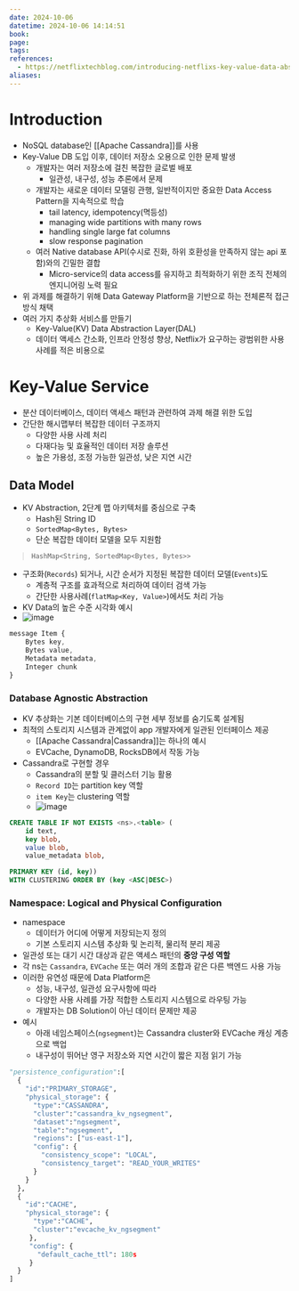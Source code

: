 ```yaml
---
date: 2024-10-06
datetime: 2024-10-06 14:14:51
book: 
page: 
tags: 
references:
  - https://netflixtechblog.com/introducing-netflixs-key-value-data-abstraction-layer-1ea8a0a11b30
aliases:
---
```


# Introduction
- NoSQL database인 [[Apache Cassandra]]를 사용
- Key-Value DB 도입 이후, 데이터 저장소 오용으로 인한 문제 발생
	- 개발자는 여러 저장소에 걸친 복잡한 글로벌 배포
		- 일관성, 내구성, 성능 추론에서 문제
	- 개발자는 새로운 데이터 모델링 관행, 일반적이지만 중요한 Data Access Pattern을 지속적으로 학습
		- tail latency, idempotency(멱등성)
		- managing wide partitions with many rows
		- handling single large fat columns
		- slow response pagination
	- 여러 Native database API(수시로 진화, 하위 호환성을 만족하지 않는 api 포함)와의 긴밀한 결합
		- Micro-service의 data access를 유지하고 최적화하기 위한 조직 전체의 엔지니어링 노력 필요
- 위 과제를 해결하기 위해 Data Gateway Platform을 기반으로 하는 전체론적 접근 방식 채택
- 여러 가지 추상화 서비스를 만들기
	- Key-Value(KV) Data Abstraction Layer(DAL)
	- 데이터 액세스 간소화, 인프라 안정성 향상, Netflix가 요구하는 광범위한 사용 사례를 적은 비용으로

# Key-Value Service
- 분산 데이터베이스, 데이터 액세스 패턴과 관련하여 과제 해결 위한 도입
- 간단한 해시맵부터 복잡한 데이터 구조까지
	- 다양한 사용 사례 처리
	- 다재다능 및 효율적인 데이터 저장 솔루션
	- 높은 가용성, 조정 가능한 일관성, 낮은 지연 시간

## Data Model
- KV Abstraction, 2단계 맵 아키텍처를 중심으로 구축
	- Hash된 String ID
	- `SortedMap<Bytes, Bytes>`
	- 단순 복잡한 데이터 모델을 모두 지원함
> `HashMap<String, SortedMap<Bytes, Bytes>>`

- 구조화(`Records`) 되거나, 시간 순서가 지정된 복잡한 데이터 모델(`Events`)도
	- 계층적 구조를 효과적으로 처리하여 데이터 검색 가능
	- 간단한 사용사례(`flatMap<Key, Value>`)에서도 처리 가능
- KV Data의 높은 수준 시각화 예시
- ![image](https://github.com/user-attachments/assets/33eae8fe-ba51-4af4-af68-68a0102aa853)
```js
message Item {
	Bytes key,
	Bytes value,
	Metadata metadata,
	Integer chunk
}
```


### Database Agnostic Abstraction
- KV 추상화는 기본 데이터베이스의 구현 세부 정보를 숨기도록 설계됨
- 최적의 스토리지 시스템과 관계없이 app 개발자에게 일관된 인터페이스 제공
	- [[Apache Cassandra|Cassandra]]는 하나의 예시
	- EVCache, DynamoDB, RocksDB에서 작동 가능
- Cassandra로 구현할 경우
	- Cassandra의 분할 및 클러스터 기능 활용
	- `Record ID`는 partition key 역할
	- `item Key`는 clustering 역할
	- ![image](https://github.com/user-attachments/assets/3c051836-e0ca-432b-9c4a-ea5633dc6b11)

```sql
CREATE TABLE IF NOT EXISTS <ns>.<table> (
	id text,
	key blob,
	value blob,
	value_metadata blob,

PRIMARY KEY (id, key))
WITH CLUSTERING ORDER BY (key <ASC|DESC>)

```


### Namespace: Logical and Physical Configuration
- namespace
	- 데이터가 어디에 어떻게 저장되는지 정의
	- 기본 스토리지 시스템 추상화 및 논리적, 물리적 분리 제공
- 일관성 또는 대기 시간 대상과 같은 액세스 패턴의 **중앙 구성 역할**
- 각 ns는 `Cassandra`, `EVCache` 또는 여러 개의 조합과 같은 다른 백엔드 사용 가능
- 이러한 유연성 때문에 Data Platform은
	- 성능, 내구성, 일관성 요구사항에 따라
	- 다양한 사용 사례를 가장 적합한 스토리지 시스템으로 라우팅 가능
	- 개발자는 DB Solution이 아닌 데이터 문제만 제공
- 예시
	- 아래 네임스페이스(`ngsegment`)는 Cassandra cluster와 EVCache 캐싱 계층으로 백업
	- 내구성이 뛰어난 영구 저장소와 지연 시간이 짧은 지점 읽기 가능

```python
"persistence_configuration":[                                                     
  {                                                                             
    "id":"PRIMARY_STORAGE",                                                   
    "physical_storage": {                                                      
      "type":"CASSANDRA",                                                   
      "cluster":"cassandra_kv_ngsegment",                                  
      "dataset":"ngsegment",                                               
      "table":"ngsegment",                                                 
      "regions": ["us-east-1"],  
      "config": {  
        "consistency_scope": "LOCAL",  
        "consistency_target": "READ_YOUR_WRITES"  
      }                                              
    }                                                                         
  },                                                                            
  {                                                                             
    "id":"CACHE",                                                             
    "physical_storage": {                                                      
      "type":"CACHE",                                                       
      "cluster":"evcache_kv_ngsegment"                                     
     },                                                                        
     "config": {                                                                
       "default_cache_ttl": 180s                                               
     }                                                                         
  }                                                                             
]
```